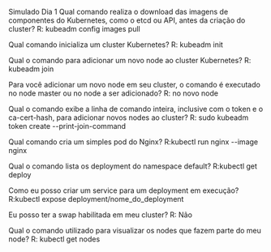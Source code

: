 Simulado
Dia 1
Qual comando realiza o download das imagens de componentes do Kubernetes, como o etcd ou API, antes da criação do cluster?
R: kubeadm config images pull

Qual comando inicializa um cluster Kubernetes?
R: kubeadm init

Qual o comando para adicionar um novo node ao cluster Kubernetes?
R: kubeadm join

Para você adicionar um novo node em seu cluster, o comando é executado no node master ou no node a ser adicionado?
R: no novo node

Qual o comando exibe a linha de comando inteira, inclusive com o token e o ca-cert-hash, para adicionar novos nodes ao cluster?
R: sudo kubeadm token create --print-join-command

Qual comando cria um simples pod do Nginx?
R:kubectl run nginx --image nginx

Qual o comando lista os deployment do namespace default?
R:kubectl get deploy

Como eu posso criar um service para um deployment em execução?
R:kubectl expose deployment/nome_do_deployment

Eu posso ter a swap habilitada em meu cluster?
R: Não

Qual o comando utilizado para visualizar os nodes que fazem parte do meu node?
R: kubectl get nodes

